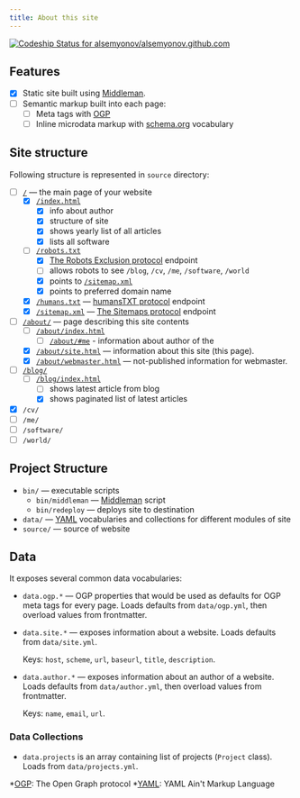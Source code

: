 ```yaml
---
title: About this site
---
```


[ ![Codeship Status for alsemyonov/alsemyonov.github.com](https://codeship.com/projects/b4c9d280-a68f-0133-2c7c-1a5a40261798/status?branch=master)](https://codeship.com/projects/129976)

## Features

*   [x] Static site built using [Middleman][].
*   [ ] Semantic markup built into each page:
    *   [ ] Meta tags with [OGP][]
    *   [ ] Inline microdata markup with [schema.org][] vocabulary

## Site structure

Following structure is represented in `source` directory:

*   [ ] [`/`](/) — the main page of your website
    *   [x] [`/index.html`](/index.html)
        *   [x] info about author
        *   [x] structure of site
        *   [x] shows yearly list of all articles
        *   [x] lists all software
    *   [ ] [`/robots.txt`][robots.txt]
        *   [x] [The Robots Exclusion protocol][robotstxt.org] endpoint
        *   [ ] allows robots to see `/blog`, `/cv`, `/me`, `/software`, `/world`
        *   [x] points to [`/sitemap.xml`][sitemap.xml]
        *   [x] points to preferred domain name
    *   [x] [`/humans.txt`][humans.txt] — [humansTXT protocol][humanstxt.org] endpoint
    *   [x] [`/sitemap.xml`][sitemap.xml] — [The Sitemaps protocol][sitemaps.org] endpoint
*   [ ] [`/about/`](/about/) — page describing this site contents
    *   [ ] [`/about/index.html`](/about/index.html)
        *   [ ] [`/about/#me`](/about/#me) - information about author of the
    *   [x] [`/about/site.html`](/about/site/) — information about this site (this page).
    *   [x] [`/about/webmaster.html`](/about/webmaster/) — not-published information for webmaster.
*   [ ] [`/blog/`](/blog/)
    *   [ ] [`/blog/index.html`](/blog/index.html)
        *   [ ] shows latest article from blog
        *   [x] shows paginated list of latest articles
* [x] `/cv/`
* [ ] `/me/`
* [ ] `/software/`
* [ ] `/world/`

## Project Structure

* `bin/` — executable scripts
  * `bin/middleman` — [Middleman][] script
  * `bin/redeploy` — deploys site to destination
* `data/` — [YAML][] vocabularies and collections for different modules of site
* `source/` — source of website

## Data

It exposes several common data vocabularies:

*   `data.ogp.*` —
    OGP properties that would be used as defaults for OGP meta tags for every page.
    Loads defaults from `data/ogp.yml`, then overload values from frontmatter.

*   `data.site.*` — exposes information about a website.
    Loads defaults from `data/site.yml`.

    Keys: `host`, `scheme`, `url`, `baseurl`, `title`, `description`.

*   `data.author.*` — exposes information about an author of a website.
    Loads defaults from `data/author.yml`, then overload values from frontmatter.

    Keys: `name`, `email`, `url`.

### Data Collections

* `data.projects` is an array containing list of projects (`Project` class).
  Loads from `data/projects.yml`.

[Middleman]: https://middlemanapp.com/ "Middleman: Hand-crafted frontend development"

[OGP]: http://ogp.me/ "The Open Graph protocol"
[YAML]: http://yaml.org/ "YAML Ain't Markup Language"
[robotstxt.org]: http://www.robotstxt.org/ "The Robots Exclusion Protocol"
[humanstxt.org]: http://humanstxt.org/ "Humans TXT: We Are People, Not Machines."
[sitemaps.org]: http://www.sitemaps.org/ "The Sitemaps protocol"
[schema.org]: http://www.schema.org/ "schema.org microdata vocabulary"

[root_url]: https://alex.semyonov.us/ "The Main Page of Site"
[robots.txt]: https://alex.semyonov.us/robots.txt "The Robots Exclusion Protocol endpoint"
[sitemap.xml]: https://alex.semyonov.us/sitemap.xml "Sitemap Protocol endpoint"
[humans.txt]: https://alex.semyonov.us/humans.txt "The Humans.txt"

*[OGP]: The Open Graph protocol
*[YAML]: YAML Ain't Markup Language
